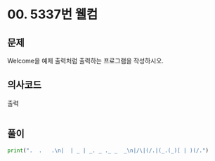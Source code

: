# 00. 5337번 웰컴
## 문제
Welcome을 예제 출력처럼 출력하는 프로그램을 작성하시오.
## 의사코드
출력
```

```

## 풀이
```python
print(".  .   .\n|  | _ | _. _ ._ _  _\n|/\|(/.|(_.(_)[ | )(/.")
```
